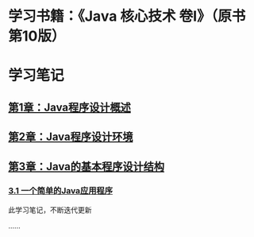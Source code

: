 # 学习书籍：《Java 核心技术 卷Ⅰ》（原书第10版）

# 学习笔记

## [第1章：Java程序设计概述](https://github.com/Valder-Field/JavaCore/blob/master/learning_notes/第1章：Java程序设计概述.md)

## [第2章：Java程序设计环境](https://github.com/Valder-Field/JavaCore/blob/master/learning_notes/第2章：Java程序设计环境.md)

## [第3章：Java的基本程序设计结构](https://github.com/Valder-Field/JavaCore/blob/master/learning_notes/第3章：Java的基本程序设计结构.md)
### [3.1 一个简单的Java应用程序](/learning_notes/第3章：Java的基本程序设计结构.md#3.1-一个简单的Java应用程序)




此学习笔记，不断迭代更新

......
